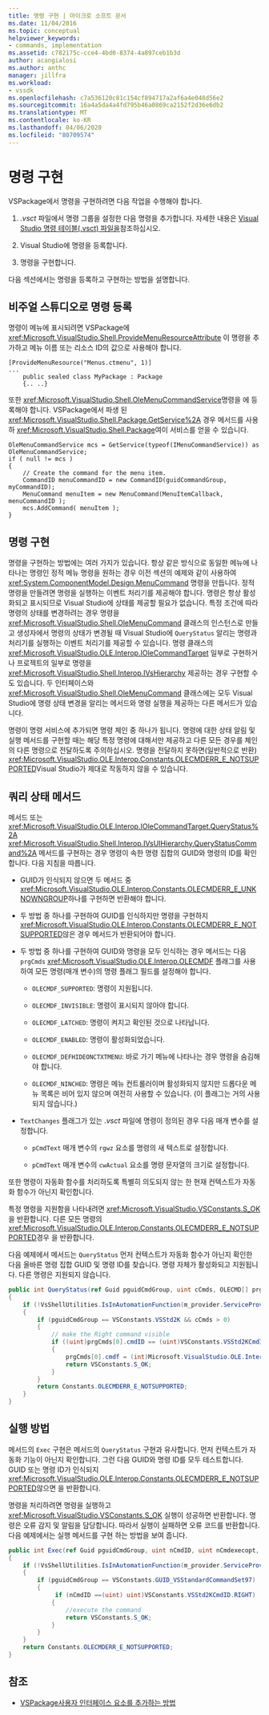 ```yaml
---
title: 명령 구현 | 마이크로 소프트 문서
ms.date: 11/04/2016
ms.topic: conceptual
helpviewer_keywords:
- commands, implementation
ms.assetid: c782175c-cce4-4bd0-8374-4a897ceb1b3d
author: acangialosi
ms.author: anthc
manager: jillfra
ms.workload:
- vssdk
ms.openlocfilehash: c7a536120c81c154cf894717a2af6a4e048d56e2
ms.sourcegitcommit: 16a4a5da4a4fd795b46a0869ca2152f2d36e6db2
ms.translationtype: MT
ms.contentlocale: ko-KR
ms.lasthandoff: 04/06/2020
ms.locfileid: "80709574"
---
```

# <a name="command-implementation"></a>명령 구현
VSPackage에서 명령을 구현하려면 다음 작업을 수행해야 합니다.

1. *.vsct* 파일에서 명령 그룹을 설정한 다음 명령을 추가합니다. 자세한 내용은 [Visual Studio 명령 테이블(.vsct) 파일을](../../extensibility/internals/visual-studio-command-table-dot-vsct-files.md)참조하십시오.

2. Visual Studio에 명령을 등록합니다.

3. 명령을 구현합니다.

다음 섹션에서는 명령을 등록하고 구현하는 방법을 설명합니다.

## <a name="register-commands-with-visual-studio"></a>비주얼 스튜디오로 명령 등록
 명령이 메뉴에 표시되려면 VSPackage에 <xref:Microsoft.VisualStudio.Shell.ProvideMenuResourceAttribute> 이 명령을 추가하고 메뉴 이름 또는 리소스 ID의 값으로 사용해야 합니다.

```
[ProvideMenuResource("Menus.ctmenu", 1)]
...
    public sealed class MyPackage : Package
    {.. ..}

```

 또한 <xref:Microsoft.VisualStudio.Shell.OleMenuCommandService>명령을 에 등록해야 합니다. VSPackage에서 파생 된 <xref:Microsoft.VisualStudio.Shell.Package.GetService%2A> 경우 메서드를 사용 하 <xref:Microsoft.VisualStudio.Shell.Package>여이 서비스를 얻을 수 있습니다.

```
OleMenuCommandService mcs = GetService(typeof(IMenuCommandService)) as OleMenuCommandService;
if ( null != mcs )
{
    // Create the command for the menu item.
    CommandID menuCommandID = new CommandID(guidCommandGroup, myCommandID);
    MenuCommand menuItem = new MenuCommand(MenuItemCallback, menuCommandID );
    mcs.AddCommand( menuItem );
}

```

## <a name="implement-commands"></a>명령 구현
 명령을 구현하는 방법에는 여러 가지가 있습니다. 항상 같은 방식으로 동일한 메뉴에 나타나는 명령인 정적 메뉴 명령을 원하는 경우 이전 섹션의 예제와 같이 사용하여 <xref:System.ComponentModel.Design.MenuCommand> 명령을 만듭니다. 정적 명령을 만들려면 명령을 실행하는 이벤트 처리기를 제공해야 합니다. 명령은 항상 활성화되고 표시되므로 Visual Studio에 상태를 제공할 필요가 없습니다. 특정 조건에 따라 명령의 상태를 변경하려는 경우 명령을 <xref:Microsoft.VisualStudio.Shell.OleMenuCommand> 클래스의 인스턴스로 만들고 생성자에서 명령의 상태가 변경될 때 Visual Studio에 `QueryStatus` 알리는 명령과 처리기를 실행하는 이벤트 처리기를 제공할 수 있습니다. 명령 클래스의 <xref:Microsoft.VisualStudio.OLE.Interop.IOleCommandTarget> 일부로 구현하거나 프로젝트의 일부로 명령을 <xref:Microsoft.VisualStudio.Shell.Interop.IVsHierarchy> 제공하는 경우 구현할 수도 있습니다. 두 인터페이스와 <xref:Microsoft.VisualStudio.Shell.OleMenuCommand> 클래스에는 모두 Visual Studio에 명령 상태 변경을 알리는 메서드와 명령 실행을 제공하는 다른 메서드가 있습니다.

 명령이 명령 서비스에 추가되면 명령 체인 중 하나가 됩니다. 명령에 대한 상태 알림 및 실행 메서드를 구현할 때는 해당 특정 명령에 대해서만 제공하고 다른 모든 경우를 체인의 다른 명령으로 전달하도록 주의하십시오. 명령을 전달하지 못하면(일반적으로 반환) <xref:Microsoft.VisualStudio.OLE.Interop.Constants.OLECMDERR_E_NOTSUPPORTED>Visual Studio가 제대로 작동하지 않을 수 있습니다.

## <a name="querystatus-methods"></a>쿼리 상태 메서드
 메서드 또는 <xref:Microsoft.VisualStudio.OLE.Interop.IOleCommandTarget.QueryStatus%2A> <xref:Microsoft.VisualStudio.Shell.Interop.IVsUIHierarchy.QueryStatusCommand%2A> 메서드를 구현하는 경우 명령이 속한 명령 집합의 GUID와 명령의 ID를 확인합니다. 다음 지침을 따릅니다.

- GUID가 인식되지 않으면 두 메서드 중 <xref:Microsoft.VisualStudio.OLE.Interop.Constants.OLECMDERR_E_UNKNOWNGROUP>하나를 구현하면 반환해야 합니다.

- 두 방법 중 하나를 구현하여 GUID를 인식하지만 명령을 구현하지 <xref:Microsoft.VisualStudio.OLE.Interop.Constants.OLECMDERR_E_NOTSUPPORTED>않은 경우 메서드가 반환되어야 합니다.

- 두 방법 중 하나를 구현하여 GUID와 명령을 모두 인식하는 경우 메서드는 다음 `prgCmds` <xref:Microsoft.VisualStudio.OLE.Interop.OLECMDF> 플래그를 사용하여 모든 명령(매개 변수)의 명령 플래그 필드를 설정해야 합니다.

  - `OLECMDF_SUPPORTED`: 명령이 지원됩니다.

  - `OLECMDF_INVISIBLE`: 명령이 표시되지 않아야 합니다.

  - `OLECMDF_LATCHED`: 명령이 켜지고 확인된 것으로 나타납니다.

  - `OLECMDF_ENABLED`: 명령이 활성화되었습니다.

  - `OLECMDF_DEFHIDEONCTXTMENU`: 바로 가기 메뉴에 나타나는 경우 명령을 숨김해야 합니다.

  - `OLECMDF_NINCHED`: 명령은 메뉴 컨트롤러이며 활성화되지 않지만 드롭다운 메뉴 목록은 비어 있지 않으며 여전히 사용할 수 있습니다. (이 플래그는 거의 사용되지 않습니다.)

- `TextChanges` 플래그가 있는 *.vsct* 파일에 명령이 정의된 경우 다음 매개 변수를 설정합니다.

  - `pCmdText` 매개 변수의 `rgwz` 요소를 명령의 새 텍스트로 설정합니다.

  - `pCmdText` 매개 변수의 `cwActual` 요소를 명령 문자열의 크기로 설정합니다.

또한 명령이 자동화 함수를 처리하도록 특별히 의도되지 않는 한 현재 컨텍스트가 자동화 함수가 아닌지 확인합니다.

특정 명령을 지원함을 나타내려면 <xref:Microsoft.VisualStudio.VSConstants.S_OK>을 반환합니다. 다른 모든 명령의 <xref:Microsoft.VisualStudio.OLE.Interop.Constants.OLECMDERR_E_NOTSUPPORTED>경우 을 반환합니다.

다음 예제에서 메서드는 `QueryStatus` 먼저 컨텍스트가 자동화 함수가 아닌지 확인한 다음 올바른 명령 집합 GUID 및 명령 ID를 찾습니다. 명령 자체가 활성화되고 지원됩니다. 다른 명령은 지원되지 않습니다.

```csharp
public int QueryStatus(ref Guid pguidCmdGroup, uint cCmds, OLECMD[] prgCmds, IntPtr pCmdText)
{
    if (!VsShellUtilities.IsInAutomationFunction(m_provider.ServiceProvider))
    {
        if (pguidCmdGroup == VSConstants.VSStd2K && cCmds > 0)
        {
            // make the Right command visible
            if ((uint)prgCmds[0].cmdID == (uint)VSConstants.VSStd2KCmdID.RIGHT)
            {
                prgCmds[0].cmdf = (int)Microsoft.VisualStudio.OLE.Interop.Constants.MSOCMDF_ENABLED | (int)Microsoft.VisualStudio.OLE.Interop.Constants.MSOCMDF_SUPPORTED;
                return VSConstants.S_OK;
            }
        }
        return Constants.OLECMDERR_E_NOTSUPPORTED;
    }
}
```

## <a name="execution-methods"></a>실행 방법
 메서드의 `Exec` 구현은 메서드의 `QueryStatus` 구현과 유사합니다. 먼저 컨텍스트가 자동화 기능이 아닌지 확인합니다. 그런 다음 GUID와 명령 ID를 모두 테스트합니다. GUID 또는 명령 ID가 인식되지 <xref:Microsoft.VisualStudio.OLE.Interop.Constants.OLECMDERR_E_NOTSUPPORTED>않으면 을 반환합니다.

 명령을 처리하려면 명령을 실행하고 <xref:Microsoft.VisualStudio.VSConstants.S_OK> 실행이 성공하면 반환합니다. 명령은 오류 감지 및 알림을 담당합니다. 따라서 실행이 실패하면 오류 코드를 반환합니다. 다음 예제에서는 실행 메서드를 구현 하는 방법을 보여 줍니다.

```csharp
public int Exec(ref Guid pguidCmdGroup, uint nCmdID, uint nCmdexecopt, IntPtr pvaIn, IntPtr pvaOut)
{
    if (!VsShellUtilities.IsInAutomationFunction(m_provider.ServiceProvider))
    {
        if (pguidCmdGroup == VSConstants.GUID_VSStandardCommandSet97)
        {
             if (nCmdID ==(uint) uint)VSConstants.VSStd2KCmdID.RIGHT)
            {
                //execute the command
                return VSConstants.S_OK;
            }
        }
    }
    return Constants.OLECMDERR_E_NOTSUPPORTED;
}
```

## <a name="see-also"></a>참조

- [VSPackage사용자 인터페이스 요소를 추가하는 방법](../../extensibility/internals/how-vspackages-add-user-interface-elements.md)
